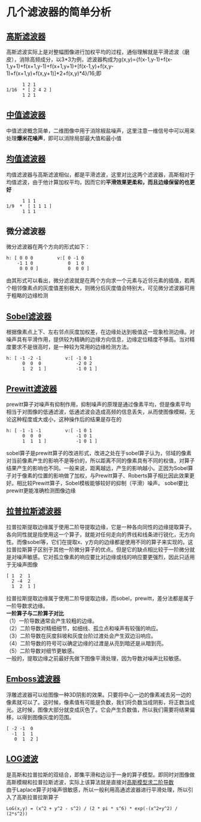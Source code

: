 # 几个滤波器的简单分析
## [高斯滤波器](https://blog.csdn.net/L_inYi/article/details/8915116)
高斯滤波实际上是对整幅图像进行加权平均的过程，通俗理解就是平滑滤波（磨皮），消除高频成分，以3*3为例，滤波器构成为g(x,y)={f(x-1,y-1)+f(x-1,y+1)+f(x+1,y-1)+f(x+1,y+1)+[f(x-1,y)+f(x,y-1)+f(x+1,y)+f(x,y+1)]*2+f(x,y)*4}/16;即</br>
```
	  1 2 1
1/16  *	[ 2 4 2 ]
	  1 2 1 
```
## [中值滤波器](https://blog.csdn.net/liyuanbhu/article/details/48502005)
中值滤波概念简单，二维图像中用于消除椒盐噪声，这里注意一维信号中可以用来处理**爆米花噪声**，即可以消除局部最大值和最小值
## [均值滤波器](https://www.cnblogs.com/wangguchangqing/p/6399293.html)
均值滤波器与高斯滤波相似，都是平滑滤波，这里对比这两个滤波器，高斯相对于均值滤波，由于他计算加权平均，因而它的**平滑效果更柔和，而且边缘保留的也更好**
```
	  1 1 1
1/9  *	[ 1 1 1 ]
	  1 1 1 
```
## 微分滤波器
微分滤波器在两个方向的形式如下：
```
h: [ 0 0 0         v:[ 0 -1 0
    -1 1 0             0  1 0
     0 0 0 ]           0  0 0 ]
```
由其形式可以看出，微分滤波就是在两个方向求一个元素与近邻元素的插值，若两个相邻像素点的灰度值差别极大，则微分后灰度值会特别大，可见微分滤波器可用于粗略的边缘检测
## [Sobel滤波器](https://blog.csdn.net/tianhai110/article/details/5663756)
根据像素点上下、左右邻点灰度加权差，在边缘处达到极值这一现象检测边缘。对噪声具有平滑作用，提供较为精确的边缘方向信息，边缘定位精度不够高。当对精度要求不是很高时，是一种较为常用的边缘检测方法。
```
h: [ -1 -2 -1         v:[ -1 0 1
      0  0  0             -2 0 2
      1  2  1 ]           -1 0 1 ]
```
## [Prewitt滤波器](https://blog.csdn.net/Chaolei3/article/details/79809703)
prewitt算子对噪声有抑制作用，抑制噪声的原理是通过像素平均，但是像素平均相当于对图像的低通滤波，低通滤波会造成高频的信息丢失，从而使图像模糊，无论这种程度或大或小，这种操作后的结果是存在的
```
h: [ -1 -1 -1         v:[ -1 0 1
      0  0  0             -1 0 1
      1  1  1 ]           -1 0 1 ]
```
sobel算子是prewitt算子的改进形式，改进之处在于sobel算子认为，邻域的像素对当前像素产生的影响不是等价的，所以距离不同的像素具有不同的权值，对算子结果产生的影响也不同。一般来说，距离越远，产生的影响越小。正因为Sobel算子对于像素的位置的影响做了加权，与Prewitt算子、Roberts算子相比因此效果更好。相比较Prewitt算子，Sobel模板能够较好的抑制（平滑）噪声。 sobel要比prewitt更能准确检测图像边缘
## [拉普拉斯滤波器](https://blog.csdn.net/Chaolei3/article/details/79809703)
拉普拉斯提取边缘属于使用二阶导提取边缘，它是一种各向同性的边缘提取算子。各向同性就是指使用这一个算子，就能对任何走向的界线和线条进行锐化，无方向性。而像sobel等，它们在提取x、y方向的边缘都是使用不同的算子来实现的。这拉普拉斯算子区别于其他一阶微分算子的优点。但是它的缺点相比较于一阶微分就是对噪声敏感。它对孤立像素的响应要比对边缘或线的响应要更强烈，因此只适用于无噪声图像
```
[ 1  2  1    
  2 -4  2    
  1  2  1 ]  
```
拉普拉斯提取边缘属于使用二阶导提取边缘，而sobel，prewitt，差分法都是属于一阶导数求边缘。</br>
**一阶算子与二阶算子对比**</br>
（1）一阶导数通常会产生较粗的边缘。</br>
（2）二阶导数对精细细节，如细线、孤立点和噪声有较强的响应。</br>
（3）二阶导数在灰度斜坡和灰度台阶过渡处会产生双边沿响应。</br>
（4）二阶导数的符号可以确定边缘的过渡是从亮到暗还是从暗到亮。</br>
（5）二阶导数对细节更敏感。</br>
一般的，提取边缘之前最好先做下图像平滑处理，因为导数对噪声比较敏感。
## [Emboss滤波器](https://www.cnblogs.com/sumuncle/p/6953419.html)
浮雕滤波器可以给图像一种3D阴影的效果。只要将中心一边的像素减去另一边的像素就可以了。这时候，像素值有可能是负数，我们将负数当成阴影，将正数当成光。这时候，图像大部分就变成灰色了。它会产生负数值，所以我们需要将结果偏移，以得到图像灰度的范围。
```
[ -2 -1  0    
  -1  1  1    
   0  1  2 ]  
```
## [LOG滤波](https://blog.csdn.net/Touch_Dream/article/details/62237018)
是高斯和拉普拉斯的双结合，即集平滑和边沿于一身的算子模型。即同时对图像做高斯模糊和拉普拉斯滤波，实际上该算法就是直接对[高斯模型求二阶导数](https://zhuanlan.zhihu.com/p/49447503)</br>
由于Laplace算子对噪声很敏感，所以一般利用高通滤波器进行平滑处理，所以引入了高斯拉普拉斯算子
```
LoG(x,y) = (x^2 + y^2 - s^2) / (2 * pi * s^6) * exp(-(x^2+y^2) / (2*s^2))
```